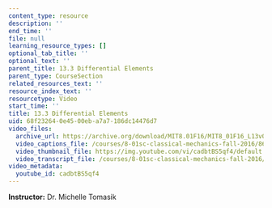 ```yaml
---
content_type: resource
description: ''
end_time: ''
file: null
learning_resource_types: []
optional_tab_title: ''
optional_text: ''
parent_title: 13.3 Differential Elements
parent_type: CourseSection
related_resources_text: ''
resource_index_text: ''
resourcetype: Video
start_time: ''
title: 13.3 Differential Elements
uid: 68f23264-0e45-00eb-a7a7-186dc14476d7
video_files:
  archive_url: https://archive.org/download/MIT8.01F16/MIT8_01F16_L13v03_360p.mp4
  video_captions_file: /courses/8-01sc-classical-mechanics-fall-2016/86dadddd5d575ffdba92d25a0a01507c_cadbtBS5qf4.vtt
  video_thumbnail_file: https://img.youtube.com/vi/cadbtBS5qf4/default.jpg
  video_transcript_file: /courses/8-01sc-classical-mechanics-fall-2016/48a15ef6e170830a0cc49587c0bf6dbc_cadbtBS5qf4.pdf
video_metadata:
  youtube_id: cadbtBS5qf4
---
```


**Instructor:** Dr. Michelle Tomasik